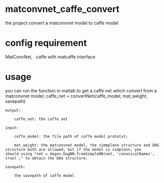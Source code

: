 # matconvnet_caffe_convert
the project convert a matconvnet model to caffe model

# config requirement
MatConvNet,    caffe with matcaffe interface

# usage
you can run the function in matlab to get a caffe net which convert from a matconvnet model;
    caffe_net = convertNet(caffe_model,  mat_weight,  savepath)
          
    output:
    
        caffe_net: the caffe net
        
    input:
    
        caffe_model: the file path of caffe model prototxt;
        
        mat_weight: the matconvnet model, the simmplenn structure and DAG structure both are allowed, but if the model is simplenn, you             should using "net = dagnn.DagNN.fromSimpleNN(net, 'canonicalNames', true) ;" to obtain the DAG structure.
        
    savepath: 
    
        the savepath of caffe model
        
    
